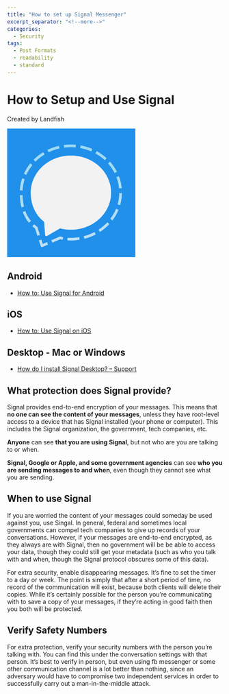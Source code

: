 ```yaml
---
title: "How to set up Signal Messenger"
excerpt_separator: "<!--more-->"
categories:
  - Security
tags:
  - Post Formats
  - readability
  - standard
---
```

# How to Setup and Use Signal

Created by Landfish

![image alt text](/assets/images/image_s.png)

## **Android**

- [How to: Use Signal for Android](https://ssd.eff.org/en/module/how-use-signal-android)

## **iOS**

- [How to: Use Signal on iOS](https://ssd.eff.org/en/module/how-use-signal-ios)

## **Desktop - Mac or Windows**

- [How do I install Signal Desktop? – Support](https://support.signal.org/hc/en-us/articles/360008216551-Installing-Signal)

## **What protection does Signal provide?**

Signal provides end-to-end encryption of your messages. This means that **no one can see the content of your messages**, unless they have root-level access to a device that has Signal installed (your phone or computer). This includes the Signal organization, the government, tech companies, etc.

**Anyone** can see **that you are using Signal**, but not who are you are talking to or when.

**Signal, Google or Apple, and some government agencies** can see **who you are sending messages to and when**, even though they cannot see what you are sending.

## **When to use Signal**

If you are worried the content of your messages could someday be used against you, use Singal. In general, federal and sometimes local governments can compel tech companies to give up records of your conversations. However, if your messages are end-to-end encrypted, as they always are with Signal, then no government will be be able to access your data, though they could still get your metadata (such as who you talk with and when, though the Signal protocol obscures some of this data).

For extra security, enable disappearing messages. It’s fine to set the timer to a day or week. The point is simply that after a short period of time, no record of the communication will exist, because both clients will delete their copies. While it’s certainly possible for the person you’re communicating with to save a copy of your messages, if they’re acting in good faith then you both will be protected.

## **Verify Safety Numbers**

For extra protection, verify your security numbers with the person you’re talking with. You can find this under the conversation settings with that person. It’s best to verify in person, but even using fb messenger or some other communication channel is a lot better than nothing, since an adversary would have to compromise two independent services in order to successfully carry out a man-in-the-middle attack.

